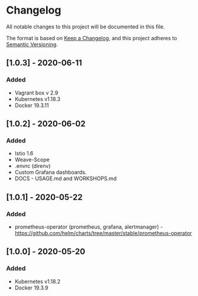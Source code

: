 # Changelog
All notable changes to this project will be documented in this file.

The format is based on [Keep a Changelog](https://keepachangelog.com/en/1.0.0/),
and this project adheres to [Semantic Versioning](https://semver.org/spec/v2.0.0.html).

## [1.0.3] - 2020-06-11
### Added
- Vagrant box v 2.9
- Kubernetes v1.18.3
- Docker 19.3.11


## [1.0.2] - 2020-06-02
### Added
- Istio 1.6
- Weave-Scope
- .envrc (direnv)
- Custom Grafana dashboards.
- DOCS - USAGE.md and WORKSHOPS.md


## [1.0.1] - 2020-05-22
### Added
- prometheus-operator (prometheus, grafana, alertmanager) - https://github.com/helm/charts/tree/master/stable/prometheus-operator


## [1.0.0] - 2020-05-20
### Added
- Kubernetes v1.18.2
- Docker 19.3.9